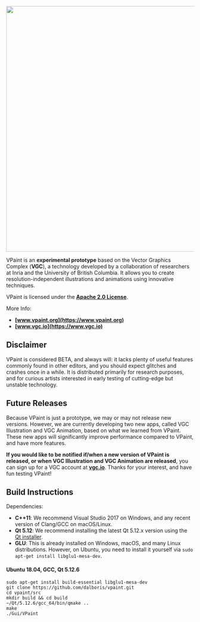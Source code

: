 <img src="https://github.com/dalboris/vpaint/blob/master/src/Gui/images/aboutlogo.png" width="660px">

VPaint is an **experimental prototype** based on the Vector
Graphics Complex (**VGC**), a technology developed by a
collaboration of researchers at Inria and the University of
British Columbia. It allows you to create resolution-independent
illustrations and animations using innovative techniques.

VPaint is licensed under the **[Apache 2.0 License](https://github.com/dalboris/vpaint/blob/master/LICENSE)**.

More Info:
- **[www.vpaint.org](https://www.vpaint.org)**
- **[www.vgc.io](https://www.vgc.io)**

## Disclaimer

VPaint is considered BETA, and always will: it
lacks plenty of useful features commonly found in other editors, and you
should expect glitches and crashes once in a while. It is distributed
primarily for research purposes, and for curious artists interested in early
testing of cutting-edge but unstable technology.

## Future Releases

Because VPaint is just a prototype, we may or may not release new versions.
However, we are currently developing two new apps, called VGC Illustration and
VGC Animation, based on what we learned from VPaint. These new apps will significantly
improve performance compared to VPaint, and have more features.

**If you would like to be notified if/when
a new version of VPaint is released, or when VGC Illustration and VGC Animation are released**, you
can sign up for a VGC account at **[vgc.io](https://www.vgc.io)**. Thanks for your interest, and have fun
testing VPaint!

## Build Instructions

Dependencies:
- **C++11**: We recommend Visual Studio 2017 on Windows, and any recent version of Clang/GCC on macOS/Linux.
- **Qt 5.12**: We recommend installing the latest Qt 5.12.x version using the [Qt installer](https://www.qt.io/download-qt-installer).
- **GLU**: This is already installed on Windows, macOS, and many Linux distributions. However, on Ubuntu, you need to install it yourself via `sudo apt-get install libglu1-mesa-dev`.

#### Ubuntu 18.04, GCC, Qt 5.12.6

```
sudo apt-get install build-essential libglu1-mesa-dev
git clone https://github.com/dalboris/vpaint.git
cd vpaint/src
mkdir build && cd build
~/Qt/5.12.6/gcc_64/bin/qmake ..
make
./Gui/VPaint
```
